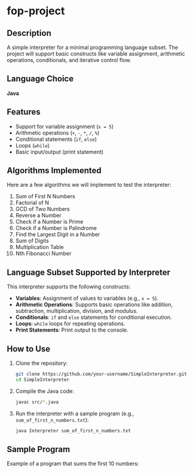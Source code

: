 # fop-project

## Description
A simple interpreter for a minimal programming language subset. The project will support basic constructs like variable assignment, arithmetic operations, conditionals, and iterative control flow.

## Language Choice
**Java**

## Features
- Support for variable assignment (`x = 5`)
- Arithmetic operations (`+`, `-`, `*`, `/`, `%`)
- Conditional statements (`if`, `else`)
- Loops (`while`)
- Basic input/output (print statement)

## Algorithms Implemented
Here are a few algorithms we will implement to test the interpreter:
1. Sum of First N Numbers
2. Factorial of N
3. GCD of Two Numbers
4. Reverse a Number
5. Check if a Number is Prime
6. Check if a Number is Palindrome
7. Find the Largest Digit in a Number
8. Sum of Digits
9. Multiplication Table
10. Nth Fibonacci Number

## Language Subset Supported by Interpreter
This interpreter supports the following constructs:
- **Variables**: Assignment of values to variables (e.g., `x = 5`).
- **Arithmetic Operations**: Supports basic operations like addition, subtraction, multiplication, division, and modulus.
- **Conditionals**: `if` and `else` statements for conditional execution.
- **Loops**: `while` loops for repeating operations.
- **Print Statements**: Print output to the console.

## How to Use
1. Clone the repository:
    ```bash
    git clone https://github.com/your-username/SimpleInterpreter.git
    cd SimpleInterpreter
    ```
2. Compile the Java code:
    ```bash
    javac src/*.java
    ```
3. Run the interpreter with a sample program (e.g., `sum_of_first_n_numbers.txt`):
    ```bash
    java Interpreter sum_of_first_n_numbers.txt
    ```

## Sample Program

Example of a program that sums the first 10 numbers:

